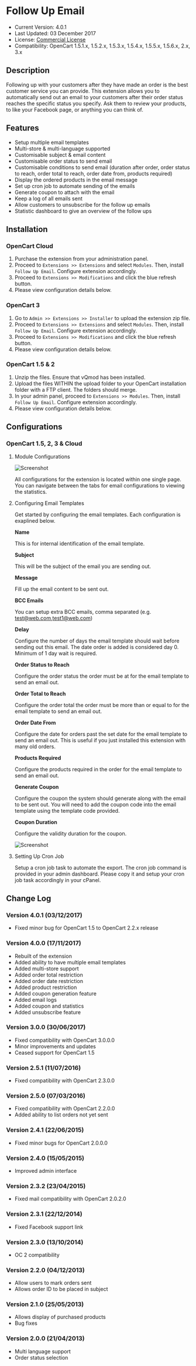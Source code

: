 # Follow Up Email

* Current Version: 4.0.1
* Last Updated: 03 December 2017
* License: [Commercial License][1]
* Compatibility: OpenCart 1.5.1.x, 1.5.2.x, 1.5.3.x, 1.5.4.x, 1.5.5.x, 1.5.6.x, 2.x, 3.x

[1]: https://www.marketinsg.com/usage-license

## Description

Following up with your customers after they have made an order is the best customer service you can provide. This extension allows you to automatically send out an email to your customers after their order status reaches the specific status you specify. Ask them to review your products, to like your Facebook page, or anything you can think of.

## Features

* Setup multiple email templates
* Multi-store & multi-language supported
* Customisable subject & email content
* Customisable order status to send email
* Customisable conditions to send email (duration after order, order status to reach, order total to reach, order date from, products required)
* Display the ordered products in the email message
* Set up cron job to automate sending of the emails
* Generate coupon to attach with the email
* Keep a log of all emails sent
* Allow customers to unsubscribe for the follow up emails
* Statistic dashboard to give an overview of the follow ups

## Installation

### OpenCart Cloud

1. Purchase the extension from your administration panel.
2. Proceed to `Extensions >> Extensions` and select `Modules`. Then, install `Follow Up Email`. Configure extension accordingly.
3. Proceed to `Extensions >> Modifications` and click the blue refresh button.
4. Please view configuration details below.

### OpenCart 3

1. Go to `Admin >> Extensions >> Installer` to upload the extension zip file.
2. Proceed to `Extensions >> Extensions` and select `Modules`. Then, install `Follow Up Email`. Configure extension accordingly.
3. Proceed to `Extensions >> Modifications` and click the blue refresh button.
4. Please view configuration details below.

### OpenCart 1.5 & 2

1. Unzip the files. Ensure that vQmod has been installed.
2. Upload the files WITHIN the upload folder to your OpenCart installation folder with a FTP client. The folders should merge.
3. In your admin panel, proceed to `Extensions >> Modules`. Then, install `Follow Up Email`. Configure extension accordingly.
4. Please view configuration details below.

## Configurations

### OpenCart 1.5, 2, 3 & Cloud

1. Module Configurations

	![Screenshot](images/follow_up_email/image-1.png)

	All configurations for the extension is located within one single page. You can navigate between the tabs for email configurations to viewing the statistics.

2. Configuring Email Templates

	Get started by configuring the email templates. Each configuration is exaplined below.

	__Name__

	This is for internal identification of the email template.

	__Subject__

	This will be the subject of the email you are sending out.

	__Message__

	Fill up the email content to be sent out.

	__BCC Emails__

	You can setup extra BCC emails, comma separated (e.g. test@web.com,test1@web.com)

	__Delay__

	Configure the number of days the email template should wait before sending out this email. The date order is added is considered day 0. Minimum of 1 day wait is required.

	__Order Status to Reach__

	Configure the order status the order must be at for the email template to send an email out.

	__Order Total to Reach__

	Configure the order total the order must be more than or equal to for the email template to send an email out.

	__Order Date From__

	Configure the date for orders past the set date for the email template to send an email out. This is useful if you just installed this extension with many old orders.

	__Products Required__

	Configure the products required in the order for the email template to send an email out.

	__Generate Coupon__

	Configure the coupon the system should generate along with the email to be sent out. You will need to add the coupon code into the email template using the template code provided.

	__Coupon Duration__

	Configure the validity duration for the coupon.

	![Screenshot](images/follow_up_email/image-2.png)

3. Setting Up Cron Job

	Setup a cron job task to automate the export. The cron job command is provided in your admin dashboard. Please copy it and setup your cron job task accordingly in your cPanel.

## Change Log

### Version 4.0.1 (03/12/2017)
* Fixed minor bug for OpenCart 1.5 to OpenCart 2.2.x release
### Version 4.0.0 (17/11/2017)
* Rebuilt of the extension
* Added ability to have multiple email templates
* Added multi-store support
* Added order total restriction
* Added order date restriction
* Added product restriction
* Added coupon generation feature
* Added email logs
* Added coupon and statistics
* Added unsubscribe feature
### Version 3.0.0 (30/06/2017)
* Fixed compatibility with OpenCart 3.0.0.0
* Minor improvements and updates
* Ceased support for OpenCart 1.5
### Version 2.5.1 (11/07/2016)
* Fixed compatibility with OpenCart 2.3.0.0
### Version 2.5.0 (07/03/2016)
* Fixed compatibility with OpenCart 2.2.0.0
* Added ability to list orders not yet sent
### Version 2.4.1 (22/06/2015)
* Fixed minor bugs for OpenCart 2.0.0.0
### Version 2.4.0 (15/05/2015)
* Improved admin interface
### Version 2.3.2 (23/04/2015)
* Fixed mail compatibility with OpenCart 2.0.2.0
### Version 2.3.1 (22/12/2014)
* Fixed Facebook support link
### Version 2.3.0 (13/10/2014)
* OC 2 compatibility
### Version 2.2.0 (04/12/2013)
* Allow users to mark orders sent
* Allows order ID to be placed in subject
### Version 2.1.0 (25/05/2013)
* Allows display of purchased products
* Bug fixes
### Version 2.0.0 (21/04/2013)
* Multi language support
* Order status selection